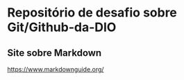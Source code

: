 # Repositório de desafio sobre Git/Github-da-DIO

## Site sobre Markdown
https://www.markdownguide.org/
